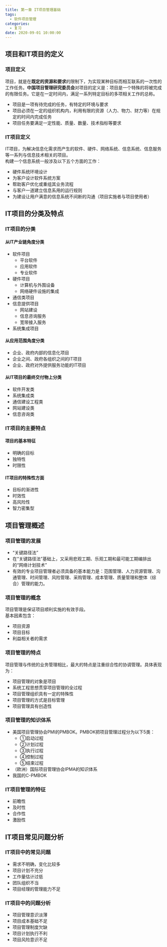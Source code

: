 ```yaml
---
title: 第一章 IT项目管理基础
tags:
  - 软件项目管理
categories:
  - 复习
date: 2020-09-01 10:00:00
---
```

## 项目和IT项目的定义
### 项目定义
项目，就是在**既定的资源和要求**的限制下，为实现某种目标而相互联系的一次性的工作任务。**中国项目管理研究委员会**对项目的定义是：项目是一个特殊的将被完成的有限任务。它是在一定时间内，满足一系列特定目标的多项相关工作的总称。
- 项目是一项有待完成的任务，有特定的环境与要求
- 项目必须在一定的组织机构内，利用有限的资源（人力、物力、财力等）在规定的时间内完成任务
- 项目任务要满足一定性能、质量、数量、技术指标等要求
### IT项目定义
IT项目，为解决信息化需求而产生的软件、硬件、网络系统、信息系统、信息服务等一系列与信息技术相关的项目。  
构建一个信息系统一般涉及以下五个方面的工作：  
- 硬件系统环境设计
- 为客户设计软件系统方案
- 帮助客户优化或重组其业务流程
- 与客户一道建立信息系用的运行规则
- 为建设让用户满意的信息系统不间断的沟通（项目实施者与项目使用者）

## IT项目的分类及特点
### IT项目的分类
#### 从IT产业链角度分类
- 软件项目
  - 平台软件
  - 应用软件
  - 专业软件
- 硬件项目
  - 计算机与外围设备
  - 网络硬件设施的集成
- 通信类项目
- 信息提供项目
  - 网站建设
  - 信息咨询服务
  - 宽带接入服务
- 系统集成项目
#### 从应用范围角度分类
- 企业、政府内部的信息化项目
- 企业之间、政府各组织之间的IT项目
- 企业、政府对外提供服务功能的IT项目
#### 从IT项目的最终交付物上分类
- 软件开发类
- 系统集成类
- 通信建设工程类
- 网站建设类
- 信息咨询类
### IT项目的主要特点
#### 项目的基本特征
- 明确的目标
- 独特性
- 时限性
#### IT项目的特殊性方面
- 目标的渐进性
- 时效性
- 高风险性
- 智力密集型
## 项目管理概述
### 项目管理的发展
- “关键路径法”
- 在“关键路径法”基础上，又采用悲观工期、乐观工期和最可能工期编排出的“网络计划技术”
- 有效的专业项目管理者必须具备的基本能力是：范围管理、人力资源管理、沟通管理、时间管理、风险管理、采购管理、成本管理、质量管理和整体（综合）管理的能力。
### 项目管理的概念
项目管理是保证项目顺利实施的有效手段。  
基本因素包含：  
- 项目资源
- 项目目标
- 利益相关者的需求
### 项目管理的特点
项目管理与传统的业务管理相比，最大的特点是注重综合性的协调管理。具体表现为：  
- 项目管理的对象是项目
- 系统工程思想贯穿项目管理的全过程
- 项目管理组织具有一定的特殊性
- 项目管理的方式是目标管理
- 项目管理具有创造性
### 项目管理的知识体系
- 美国项目管理协会PMI的PMBOK。PMBOK把项目管理过程分为以下5类：  
  - ①启动过程
  - ②计划过程
  - ③执行过程
  - ④控制过程
  - ⑤结束过程
- （欧洲）国际项目管理协会IPMA的知识体系
- 我国的C-PMBOK
### IT项目管理的特征
- 前瞻性
- 及时性
- 合作性
- 激励性
## IT项目常见问题分析
### IT项目中的常见问题
- 需求不明确，变化比较多
- 项目计划不充分
- 工作量估计过低
- 团队组织不当
- 项目经理的管理能力不足
### IT项目中的问题分析
- 项目管理意识淡薄
- 项目成本基础不足
- 项目管理制度欠缺
- 项目计划执行不利
- 项目风险意识不足